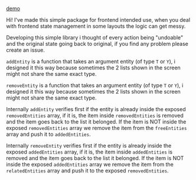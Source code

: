 [demo](https://portfolio-entity-manager-demo.netlify.app/)

Hi! I've made this simple package for frontend intended use, when you deal with frontend state management in some layouts the logic can get messy.

Developing this simple library i thought of every action being "undoable" and the original state going back to original, if you find any problem please create an issue.

`addEntity` is a function that takes an argument entity (of type `T` or `Y`), i designed it this way because sometimes the 2 lists shown in the screen might not share the same exact type.

`removeEntity` is a function that takes an argument entity (of type `T` or `Y`), i designed it this way because sometimes the 2 lists shown in the screen might not share the same exact type.

Internally `addEntity` verifies first if the entity is already inside the exposed `removedEntities` array, if it is, the item inside `removedEntities` is removed and the item goes back to the list it belonged.
If the item is NOT inside the exposed `removedEntities` array we remove the item from the `freeEntities` array and push it to `addedEntities`.

Internally `removeEntity` verifies first if the entity is already inside the exposed `addedEntities` array, if it is, the item inside `addedEntities` is removed and the item goes back to the list it belonged.
If the item is NOT inside the exposed `addedEntities` array we remove the item from the `relatedEntities` array and push it to the exposed `removedEntities`.
